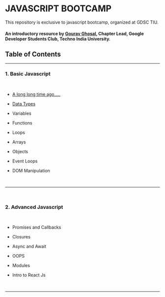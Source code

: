 # JAVASCRIPT BOOTCAMP
This repository is exclusive to javascript bootcamp, organized at GDSC TIU.
#### An introductory resource by [Gourav Ghosal](https://github.com/gourav221b), Chapter Lead, Google Developer Students Club, Techno India University.

## Table of Contents
---
### 1. Basic Javascript
<br />

   - [A long long time ago.....](Basic%20Javascript/01.DataType/LongTimeAgo.md)

   - [Data Types](Basic%20Javascript/01.DataType/01.DataType.md)
   - Variables
   - Functions
   - Loops
   - Arrays
   - Objects
   - Event Loops
   - DOM Manipulation  
   
<br />  

--- 
    
<br />


### 2. Advanced Javascript
<br />

  - Promises and Callbacks
  
  - Closures
  - Async and Await
  - OOPS
  - Modules
  - Intro to React Js
<br />

---
    
<br />
